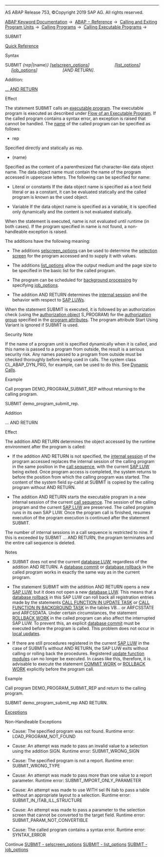   

* * *

AS ABAP Release 753, ©Copyright 2019 SAP AG. All rights reserved.

[ABAP Keyword Documentation](javascript:call_link\('abenabap.htm'\)) →  [ABAP − Reference](javascript:call_link\('abenabap_reference.htm'\)) →  [Calling and Exiting Program Units](javascript:call_link\('abenabap_execution.htm'\)) →  [Calling Programs](javascript:call_link\('abenabap_program_call.htm'\)) →  [Calling Executable Programs](javascript:call_link\('abenabap_submit_report.htm'\)) → 

SUBMIT

[Quick Reference](javascript:call_link\('abapsubmit_shortref.htm'\))

Syntax

SUBMIT *{*rep*|*(name)*}* *\[*[selscreen\_options](javascript:call_link\('abapsubmit_interface.htm'\))*\]*
                    *\[*[list\_options](javascript:call_link\('abapsubmit_list_options.htm'\))*\]*
                    *\[*[job\_options](javascript:call_link\('abapsubmit_via_job.htm'\))*\]*
                    *\[*AND RETURN*\]*.

Addition:

[... AND RETURN](#!ABAP_ONE_ADD@1@)

Effect

The statement SUBMIT calls an [executable program](javascript:call_link\('abenexecutable_program_glosry.htm'\) "Glossary Entry"). The executable program is executed as described under [Flow of an Executable Program](javascript:call_link\('abenreporting_process.htm'\)). If the called program contains a syntax error, an exception is raised that cannot be handled. The [name](javascript:call_link\('abenprogram_name_glosry.htm'\) "Glossary Entry") of the called program can be specified as follows:

-   rep
    

Specified directly and statically as rep.

-   (name)
    

Specified as the content of a parenthesized flat character-like data object name. The data object name must contain the name of the program accessed in uppercase letters. The following can be specified for name:

-   Literal or constants
    If the data object name is specified as a text field literal or as a constant, it can be evaluated statically and the called program is known as the used object.

-   Variable
    If the data object name is specified as a variable, it is specified only dynamically and the content is not evaluated statically.

When the statement is executed, name is not evaluated until runtime (in both cases). If the program specified in name is not found, a non-handleable exception is raised.

The additions have the following meaning:

-   The additions [selscreen\_options](javascript:call_link\('abapsubmit_interface.htm'\)) can be used to determine the [selection screen](javascript:call_link\('abenselection_screen_glosry.htm'\) "Glossary Entry") for the program accessed and to supply it with values.
    
-   The additions [list\_options](javascript:call_link\('abapsubmit_list_options.htm'\)) allow the output medium and the page size to be specified in the basic list for the called program.
    
-   The program can be scheduled for [background processing](javascript:call_link\('abenbackround_processing_glosry.htm'\) "Glossary Entry") by specifying [job\_options](javascript:call_link\('abapsubmit_via_job.htm'\)).
    
-   The addition AND RETURN determines the [internal session](javascript:call_link\('abeninternal_session_glosry.htm'\) "Glossary Entry") and the behavior with respect to [SAP LUWs](javascript:call_link\('abensap_luw_glosry.htm'\) "Glossary Entry").
    

When the statement SUBMIT is executed, it is followed by an authorization check (using the [authorization object](javascript:call_link\('abenauthorization_object_glosry.htm'\) "Glossary Entry") S\_PROGRAM) for the [authorization group](javascript:call_link\('abenauthorization_group_glosry.htm'\) "Glossary Entry") specified in the [program attributes](javascript:call_link\('abenprogram_attribute_glosry.htm'\) "Glossary Entry"). The program attribute Start Using Variant is ignored if SUBMIT is used.

Security Note

If the name of a program unit is specified dynamically when it is called, and this name is passed to a program from outside, the result is a serious security risk. Any names passed to a program from outside must be checked thoroughly before being used in calls. The system class CL\_ABAP\_DYN\_PRG, for example, can be used to do this. See [Dynamic Calls](javascript:call_link\('abendyn_call_scrty.htm'\)).

Example

Call program DEMO\_PROGRAM\_SUBMIT\_REP without returning to the calling program.

SUBMIT demo\_program\_submit\_rep.

Addition

... AND RETURN

Effect

The addition AND RETURN determines the object accessed by the runtime environment after the program is called:

-   If the addition AND RETURN is not specified, the [internal session](javascript:call_link\('abeninternal_session_glosry.htm'\) "Glossary Entry") of the program accessed replaces the internal session of the calling program in the same position in the [call sequence](javascript:call_link\('abencall_sequence_glosry.htm'\) "Glossary Entry"), with the current [SAP LUW](javascript:call_link\('abensap_luw_glosry.htm'\) "Glossary Entry") being exited. Once program access is completed, the system returns to before the position from which the calling program was started. The content of the system field sy-calld at SUBMIT is copied by the calling program without AND RETURN.
    
-   The addition AND RETURN starts the executable program in a new internal session of the current [call sequence](javascript:call_link\('abencall_sequence_glosry.htm'\) "Glossary Entry"). The session of the calling program and the current [SAP LUW](javascript:call_link\('abensap_luw_glosry.htm'\) "Glossary Entry") are preserved. The called program runs in its own SAP LUW. Once the program call is finished, resumes execution of the program execution is continued after the statement SUBMIT.
    

The number of internal sessions in a call sequence is restricted to nine. If this is exceeded by SUBMIT ... AND RETURN, the program terminates and the entire call sequence is deleted.

Notes

-   SUBMIT does not end the current [database LUW](javascript:call_link\('abendatabase_luw_glosry.htm'\) "Glossary Entry"), regardless of the addition AND RETURN. A [database commit](javascript:call_link\('abendatabase_commit_glosry.htm'\) "Glossary Entry") or [database rollback](javascript:call_link\('abendatabase_commit_glosry.htm'\) "Glossary Entry") in the called program works in exactly the same way as in the current program.
    
-   The statement SUBMIT with the addition AND RETURN opens a new [SAP LUW](javascript:call_link\('abensap_luw_glosry.htm'\) "Glossary Entry"), but it does not open a new [database LUW](javascript:call_link\('abendatabase_luw_glosry.htm'\) "Glossary Entry"). This means that a [database rollback](javascript:call_link\('abendatabase_rollback_glosry.htm'\) "Glossary Entry") in this SAP LUW can roll back all registration entries made by the statements [CALL FUNCTION IN UPDATE TASK](javascript:call_link\('abapcall_function_update.htm'\)) or [CALL FUNCTION IN BACKGROUND TASK](javascript:call_link\('abapcall_function_background_task.htm'\)) in the tables VB... or ARFCSSTATE and ARFCSDATA. Under certain circumstances, the statement [ROLLBACK WORK](javascript:call_link\('abaprollback.htm'\)) in the called program can also affect the interrupted SAP LUW. To prevent this, an explicit [database commit](javascript:call_link\('abendatabase_commit_glosry.htm'\) "Glossary Entry") must be executed before the program is called. This problem does not occur in [local updates](javascript:call_link\('abenlocal_update_glosry.htm'\) "Glossary Entry").
    
-   If there are still procedures registered in the current [SAP LUW](javascript:call_link\('abensap_luw_glosry.htm'\) "Glossary Entry") in the case of SUBMITs without AND RETURN, the SAP LUW exits without calling or rolling back the procedures. Registered [update function modules](javascript:call_link\('abenupdate_function_module_glosry.htm'\) "Glossary Entry") can no longer be executed. In cases like this, therefore, it is advisable to execute the statement [COMMIT WORK](javascript:call_link\('abapcommit.htm'\)) or [ROLLBACK WORK](javascript:call_link\('abaprollback.htm'\)) explicitly before the program call.
    

Example

Call program DEMO\_PROGRAM\_SUBMIT\_REP and return to the calling program.

SUBMIT demo\_program\_submit\_rep AND RETURN.

[Exceptions](javascript:call_link\('abenabap_language_exceptions.htm'\))

Non-Handleable Exceptions

-   Cause: The specified program was not found.
    Runtime error: LOAD\_PROGRAM\_NOT\_FOUND
    
-   Cause: An attempt was made to pass an invalid value to a selection using the addition SIGN.
    Runtime error: SUBMIT\_WRONG\_SIGN
    
-   Cause: The specified program is not a report.
    Runtime error: SUBMIT\_WRONG\_TYPE
    
-   Cause: An attempt was made to pass more than one value to a report parameter.
    Runtime error: SUBMIT\_IMPORT\_ONLY\_PARAMETER
    
-   Cause: An attempt was made to use WITH sel IN itab to pass a table without an appropriate layout to a selection.
    Runtime error: SUBMIT\_IN\_ITAB\_ILL\_STRUCTURE
    
-   Cause: An attempt was made to pass a parameter to the selection screen that cannot be converted to the target field.
    Runtime error: SUBMIT\_PARAM\_NOT\_CONVERTIBLE
    
-   Cause: The called program contains a syntax error.
    Runtime error: SYNTAX\_ERROR
    

Continue
[SUBMIT - selscreen\_options](javascript:call_link\('abapsubmit_interface.htm'\))
[SUBMIT - list\_options](javascript:call_link\('abapsubmit_list_options.htm'\))
[SUBMIT - job\_options](javascript:call_link\('abapsubmit_via_job.htm'\))
